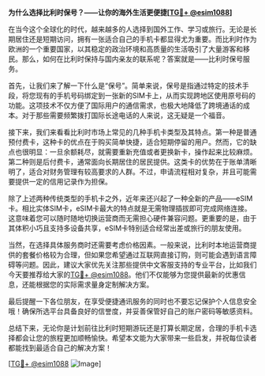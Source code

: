 **为什么选择比利时保号？——让你的海外生活更便捷[[TG💪+ @esim1088](https://t.me/s/esim1088)]**

在当今这个全球化的时代，越来越多的人选择到国外工作、学习或旅行。无论是长期居住还是短期访问，拥有一张适合自己的手机卡都显得尤为重要。而比利时作为欧洲的一个重要国家，以其稳定的政治环境和高质量的生活吸引了大量游客和移民。那么，如何在比利时保持与国内亲友的联系呢？答案就是——比利时保号服务。

首先，让我们来了解一下什么是“保号”。简单来说，保号是指通过特定的技术手段，将您现有的手机号码绑定到一张新的SIM卡上，从而实现跨地区使用原号码的功能。这项技术不仅方便了国际用户的通信需求，也极大地降低了跨境通话的成本。对于那些需要频繁拨打国际长途电话的人来说，这无疑是一个福音。

接下来，我们来看看比利时市场上常见的几种手机卡类型及其特点。第一种是普通预付费卡，这种卡的优点在于购买简单快捷，适合短期停留的用户。然而，它的缺点也很明显：一旦余额耗尽，就需要重新充值或者更换新卡，操作起来比较麻烦。第二种则是后付费卡，通常面向长期居住的居民提供。这类卡的优势在于账单清晰明了，适合对财务管理有较高要求的人群。不过，申请流程相对复杂，并且可能需要提供一定的信用记录作为担保。

除了上述两种传统类型的手机卡之外，近年来还兴起了一种全新的产品——eSIM卡。相比实体SIM卡，eSIM卡最大的特点就是无需物理插拔即可完成网络连接。这意味着您可以随时随地切换运营商而无需担心硬件兼容问题。更重要的是，由于其体积小巧且支持多设备共享，eSIM卡特别适合经常出差或旅行的朋友使用。

当然，在选择具体服务商时还需要考虑价格因素。一般来说，比利时本地运营商提供的套餐价格较为合理，但如果您希望通过互联网直接订购，则可能会遇到语言障碍等问题。因此，建议大家优先关注那些提供中文客服支持的专业平台，比如我们今天要推荐给大家的[TG💪+ @esim1088](https://t.me/s/esim1088)。他们不仅能够为您提供最新的优惠信息，还能根据您的实际需求量身定制解决方案。

最后提醒一下各位朋友，在享受便捷通讯服务的同时也不要忘记保护个人信息安全哦！确保所选平台具备良好的信誉度，并妥善保管好自己的账户密码等敏感资料。

总结下来，无论你是计划前往比利时短期游玩还是打算长期定居，合理的手机卡选择都会让您的旅程更加顺畅愉快。希望本文能为大家带来一些启发，并祝每位读者都能找到最适合自己的解决方案！

[[TG💪+ @esim1088](https://t.me/s/esim1088) ![Image](https://i.postimg.cc/4NQfJmqS/Snipaste-2025-05-13-00-14-12.png)]